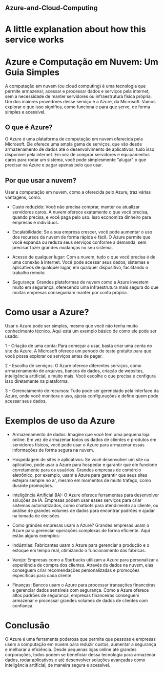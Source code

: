 ## Azure-and-Cloud-Computing
# A little explanation about how this service works

# Azure e Computação em Nuvem: Um Guia Simples

A computação em nuvem (ou cloud computing) é uma tecnologia que permite armazenar, acessar e processar dados e serviços pela internet, sem a necessidade de manter servidores ou infraestrutura física própria. Um dos maiores provedores desse serviço é a Azure, da Microsoft. Vamos explorar o que isso significa, como funciona e para que serve, de forma simples e acessível.

## O que é Azure?
O Azure é uma plataforma de computação em nuvem oferecida pela Microsoft. Ele oferece uma ampla gama de serviços, que vão desde armazenamento de dados até o desenvolvimento de aplicativos, tudo isso disponível pela internet. Em vez de comprar servidores e equipamentos caros para rodar um sistema, você pode simplesmente "alugar" o que precisar na Azure e pagar apenas pelo que usar.

## Por que usar a nuvem?
Usar a computação em nuvem, como a oferecida pelo Azure, traz várias vantagens, como:

  - Custo reduzido: Você não precisa comprar, manter ou atualizar servidores caros. A nuvem oferece exatamente o que você precisa, quando precisa, e você paga pelo uso. Isso economiza dinheiro para empresas e indivíduos.

  - Escalabilidade: Se a sua empresa crescer, você pode aumentar o uso dos recursos da nuvem de forma rápida e fácil. O Azure permite que você expanda ou reduza seus serviços conforme a demanda, sem precisar fazer grandes mudanças no seu sistema.

  - Acesso de qualquer lugar: Com a nuvem, tudo o que você precisa é de uma conexão à internet. Você pode acessar seus dados, sistemas e aplicativos de qualquer lugar, em qualquer dispositivo, facilitando o trabalho remoto.

  - Segurança: Grandes plataformas de nuvem como a Azure investem muito em segurança, oferecendo uma infraestrutura mais segura do que muitas empresas conseguiriam manter por conta própria.

# Como usar a Azure?
Usar o Azure pode ser simples, mesmo que você não tenha muito conhecimento técnico. Aqui está um exemplo básico de como ele pode ser usado:

  1 - Criação de uma conta: Para começar a usar, basta criar uma conta no site da Azure. A Microsoft oferece um período de teste gratuito para que você possa explorar os serviços antes de pagar.

  2 - Escolha de serviços: O Azure oferece diferentes serviços, como armazenamento de arquivos, bancos de dados, criação de websites, inteligência artificial, e muito mais. Você escolhe o que precisa e configura isso diretamente na plataforma.

  3 - Gerenciamento de recursos: Tudo pode ser gerenciado pela interface da Azure, onde você monitora o uso, ajusta configurações e define quem pode acessar seus dados.

# Exemplos de uso da Azure
  - Armazenamento de dados: Imagine que você tem uma pequena loja online. Em vez de armazenar todos os dados de clientes e produtos em servidores físicos, você pode usar o Azure para armazenar essas informações de forma segura na nuvem.

  - Hospedagem de sites e aplicativos: Se você desenvolver um site ou aplicativo, pode usar a Azure para hospedar e garantir que ele funcione corretamente para os usuários. Grandes empresas de comércio eletrônico, por exemplo, usam a Azure para garantir que seus sites estejam sempre no ar, mesmo em momentos de muito tráfego, como durante promoções.

  - Inteligência Artificial (IA): O Azure oferece ferramentas para desenvolver soluções de IA. Empresas podem usar esses serviços para criar sistemas automatizados, como chatbots para atendimento ao cliente, ou análise de grandes volumes de dados para encontrar padrões e ajudar na tomada de decisões.

  - Como grandes empresas usam a Azure?
Grandes empresas usam o Azure para gerenciar operações complexas de forma eficiente. Aqui estão alguns exemplos:

  - Indústrias: Fabricantes usam o Azure para gerenciar a produção e o estoque em tempo real, otimizando o funcionamento das fábricas.

  - Varejo: Empresas como a Starbucks utilizam a Azure para personalizar a experiência de compra dos clientes. Através de dados na nuvem, elas conseguem criar recomendações personalizadas e promoções específicas para cada cliente.

  - Finanças: Bancos usam o Azure para processar transações financeiras e gerenciar dados sensíveis com segurança. Como a Azure oferece altos padrões de segurança, empresas financeiras conseguem armazenar e processar grandes volumes de dados de clientes com confiança.

# Conclusão
O Azure é uma ferramenta poderosa que permite que pessoas e empresas usem a computação em nuvem para reduzir custos, aumentar a segurança e melhorar a eficiência. Desde pequenas lojas online até grandes corporações, todos podem se beneficiar dessa tecnologia para armazenar dados, rodar aplicativos e até desenvolver soluções avançadas como inteligência artificial, de maneira segura e acessível.
